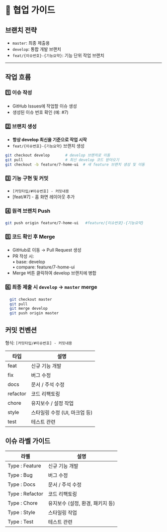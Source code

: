 # 🤝 협업 가이드

## 브랜치 전략

- `master`: 최종 제출용
- `develop`: 통합 개발 브랜치
- `feat/{이슈번호}-{기능요약}`: 기능 단위 작업 브랜치

---

## 작업 흐름

### 1️⃣ 이슈 작성

- GitHub Issues에 작업할 이슈 생성
- 생성된 이슈 번호 확인 (예: #7)

### 2️⃣ 브랜치 생성

- **항상 develop 최신을 기준으로 작업 시작**
- `feat/{이슈번호}-{기능요약}` 브랜치 생성

```bash
git checkout develop       # develop 브랜치로 이동
git pull                   # 최신 develop 코드 받아오기
git checkout -b feature/7-home-ui  # 새 feature 브랜치 생성 및 이동
```

### 3️⃣ 기능 구현 및 커밋

- `[커밋타입/#이슈번호] - 커밋내용`
- [feat/#7] - 홈 화면 레이아웃 추가

### 4️⃣ 원격 브랜치 Push

```bash
git push origin feature/7-home-ui 	#feature/{이슈번호}-{기능요약}
```

### 5️⃣ 코드 확인 후 Merge

- GitHub로 이동 → Pull Request 생성
- PR 작성 시:  
  • base: develop  
  • compare: feature/7-home-ui
- Merge 버튼 클릭하여 develop 브랜치에 병합

### 6️⃣ 최종 제출 시 `develop` → `master` merge

```bash
  git checkout master
  git pull
  git merge develop
  git push origin master
```

## 커밋 컨벤션

형식: `[커밋타입/#이슈번호] - 커밋내용`

| 타입     | 설명                          |
| -------- | ----------------------------- |
| feat     | 신규 기능 개발                 |
| fix      | 버그 수정                      |
| docs     | 문서 / 주석 수정               |
| refactor | 코드 리팩토링                  |
| chore    | 유지보수 / 설정 작업           |
| style    | 스타일링 수정 (UI, 마크업 등)   |
| test     | 테스트 관련                    |

## 이슈 라벨 가이드

| 라벨            | 설명                             |
| --------------- | -------------------------------- |
| Type : Feature  | 신규 기능 개발                    |
| Type : Bug      | 버그 수정                         |
| Type : Docs     | 문서 / 주석 수정                  |
| Type : Refactor | 코드 리팩토링                     |
| Type : Chore    | 유지보수 (설정, 환경, 패키지 등)   |
| Type : Style    | 스타일링 작업                     |
| Type : Test     | 테스트 관련                       |
